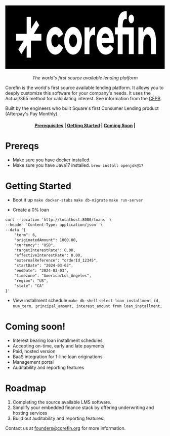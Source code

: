 <h1 align="center">
  <img style="vertical-align:middle" height="200"
  src="./docs/imgs/logo.png">
</h1>
<p align="center">
  <i>The world's first source available lending platform</i>
</p>


Corefin is the world's first source available lending platform. It allows you to deeply customize this software
for your company's needs. It uses the Actual/365 method for calculating interest. See information from the
[CFPB](https://www.consumerfinance.gov/rules-policy/regulations/1030/7/).


Built by the engineers who built Square's first Consumer Lending product (Afterpay's Pay Monthly).

<h4 align="center">
    <p>
        <a href="#prereqs">Prerequisites</a> |
        <a href="#getting-started">Getting Started</a> |
        <a href="#coming-soon">Coming Soon</a> |
    <p>
</h4>

# Prereqs

- Make sure you have docker installed.
- Make sure you have Java17 installed.
`brew install openjdk@17`


# Getting Started
- Boot it up
`make docker-stubs`
`make db-migrate`
`make run-server`

- Create a 0% loan
```
curl --location 'http://localhost:8080/loans' \
--header 'Content-Type: application/json' \
--data '{
    "term": 6,
    "originatedAmount": 1000.00,
    "currency": "USD",
    "targetInterestRate": 0.00,
    "effectiveInterestRate": 0.00,
    "externalReference": "orderId_12345",
    "startDate": "2024-03-03",
    "endDate": "2024-03-03",
    "timezone": "America/Los_Angeles",
    "region": "US",
    "state": "CA"
}'
```
- View installment schedule
`make db-shell`
`select loan_installment_id, num_term, principal_amount, interest_amount from loan_installment;`

# Coming soon!
- Interest bearing loan installment schedules
- Accepting on-time, early and late payments
- Paid, hosted version
- BaaS integration for 1-line loan originations
- Management portal
- Auditability and reporting features

# Roadmap
1. Completing the source available LMS software.
2. Simplify your embedded finance stack by offering underwriting and hosting services
3. Build out auditability and reporting features.

Contact us at founders@corefin.org for more information.
